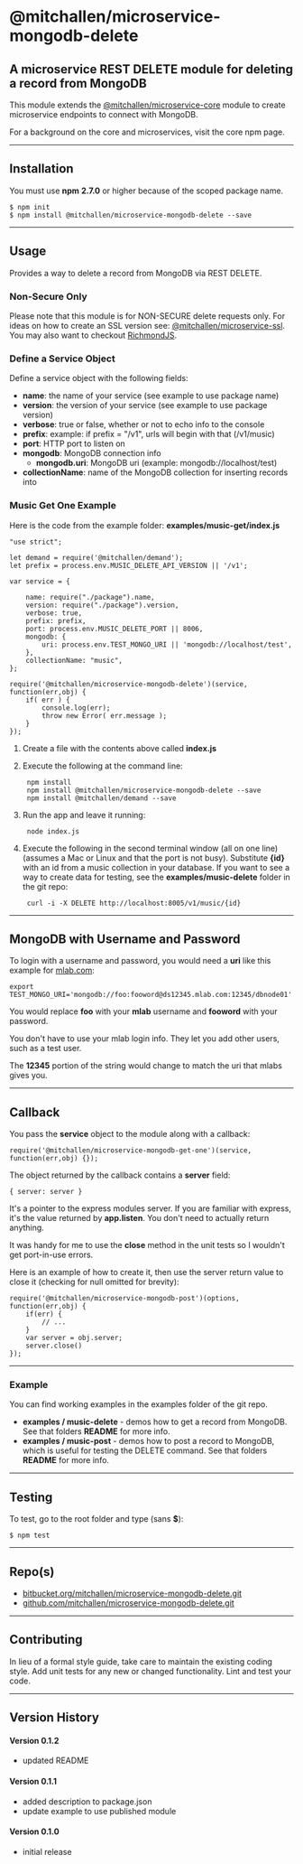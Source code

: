 @mitchallen/microservice-mongodb-delete
========================================

A microservice REST DELETE module for deleting a record from MongoDB
---------------------------------------------------------------------------
This module extends the [@mitchallen/microservice-core](https://www.npmjs.com/package/@mitchallen/microservice-core) module to create microservice endpoints to connect with MongoDB.

For a background on the core and microservices, visit the core npm page.

* * *

## Installation

You must use __npm__ __2.7.0__ or higher because of the scoped package name.

    $ npm init
    $ npm install @mitchallen/microservice-mongodb-delete --save
  
* * *

## Usage

Provides a way to delete a record from MongoDB via REST DELETE.

### Non-Secure Only

Please note that this module is for NON-SECURE delete requests only. For ideas on how to create an SSL version see: [@mitchallen/microservice-ssl](https://www.npmjs.com/package/@mitchallen/microservice-ssl). You may also want to checkout [RichmondJS](https://www.npmjs.com/package/richmond).

### Define a Service Object

Define a service object with the following fields:

* __name__: the name of your service (see example to use package name)
* __version__: the version of your service (see example to use package version)
* __verbose__: true or false, whether or not to echo info to the console
* __prefix__: example: if prefix = "/v1", urls will begin with that (/v1/music)
* __port__: HTTP port to listen on
* __mongodb__: MongoDB connection info 
  * __mongodb.uri__: MongoDB uri (example: mongodb://localhost/test)
* __collectionName__: name of the MongoDB collection for inserting records into

### Music Get One Example

Here is the code from the example folder: __examples/music-get/index.js__

    "use strict";
    
    let demand = require('@mitchallen/demand');
    let prefix = process.env.MUSIC_DELETE_API_VERSION || '/v1';
    
    var service = {
    
        name: require("./package").name,
        version: require("./package").version,
        verbose: true,
        prefix: prefix,
        port: process.env.MUSIC_DELETE_PORT || 8006,
        mongodb: {
            uri: process.env.TEST_MONGO_URI || 'mongodb://localhost/test',
        },
        collectionName: "music",
    };
    
    require('@mitchallen/microservice-mongodb-delete')(service, function(err,obj) {
        if( err ) {
            console.log(err);
            throw new Error( err.message );
        }
    });

1. Create a file with the contents above called __index.js__
2. Execute the following at the command line:

        npm install
        npm install @mitchallen/microservice-mongodb-delete --save
        npm install @mitchallen/demand --save
3. Run the app and leave it running:

        node index.js
        
4. Execute the following in the second terminal window (all on one line) (assumes a Mac or Linux and that the port is not busy). Substitute __{id}__ with an id from a music collection in your database. If you want to see a way to create data for testing, see the __examples/music-delete__ folder in the git repo:

        curl -i -X DELETE http://localhost:8005/v1/music/{id}   

* * *

## MongoDB with Username and Password

To login with a username and password, you would need a __uri__ like this example for [mlab.com](http://mlab.com):

    export TEST_MONGO_URI='mongodb://foo:fooword@ds12345.mlab.com:12345/dbnode01'  
    
You would replace __foo__ with your __mlab__ username and __fooword__ with your password. 

You don't have to use your mlab login info. They let you add other users, such as a test user.

The __12345__ portion of the string would change to match the uri that mlabs gives you. 
 
* * *

## Callback

You pass the __service__ object to the module along with a callback:

    require('@mitchallen/microservice-mongodb-get-one')(service, function(err,obj) {});

The object returned by the callback contains a __server__ field:

    { server: server }

It's a pointer to the express modules server. If you are familiar with express, it's the value returned by __app.listen__. You don't need to actually return anything. 

It was handy for me to use the __close__ method in the unit tests so I wouldn't get port-in-use errors.

Here is an example of how to create it, then use the server return value to close it (checking for null omitted for brevity):

    require('@mitchallen/microservice-mongodb-post')(options, function(err,obj) {
        if(err) {
        	// ...
        }
        var server = obj.server;
        server.close()
    }); 
 
* * *
   
### Example

You can find working examples in the examples folder of the git repo.

* __examples / music-delete__ - demos how to get a record from MongoDB. See that folders __README__ for more info.
* __examples / music-post__ - demos how to post a record to MongoDB, which is useful for testing the DELETE command. See that folders __README__ for more info.
  
* * *

## Testing

To test, go to the root folder and type (sans __$__):

    $ npm test
   
* * *
 
## Repo(s)

* [bitbucket.org/mitchallen/microservice-mongodb-delete.git](https://bitbucket.org/mitchallen/microservice-mongodb-delete.git)
* [github.com/mitchallen/microservice-mongodb-delete.git](https://github.com/mitchallen/microservice-mongodb-delete.git)

* * *

## Contributing

In lieu of a formal style guide, take care to maintain the existing coding style.
Add unit tests for any new or changed functionality. Lint and test your code.

* * *

## Version History

#### Version 0.1.2

* updated README

#### Version 0.1.1 

* added description to package.json
* update example to use published module

#### Version 0.1.0 

* initial release
